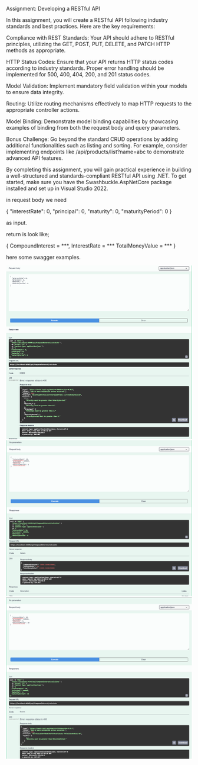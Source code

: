 Assignment: Developing a RESTful API

In this assignment, you will create a RESTful API following industry standards and best practices. Here are the key requirements:

Compliance with REST Standards: Your API should adhere to RESTful principles, utilizing the GET, POST, PUT, DELETE, and PATCH HTTP methods as appropriate.

HTTP Status Codes: Ensure that your API returns HTTP status codes according to industry standards. Proper error handling should be implemented for 500, 400, 404, 200, and 201 status codes.

Model Validation: Implement mandatory field validation within your models to ensure data integrity.

Routing: Utilize routing mechanisms effectively to map HTTP requests to the appropriate controller actions.

Model Binding: Demonstrate model binding capabilities by showcasing examples of binding from both the request body and query parameters.

Bonus Challenge: Go beyond the standard CRUD operations by adding additional functionalities such as listing and sorting. For example, consider implementing endpoints like /api/products/list?name=abc to demonstrate advanced API features.

By completing this assignment, you will gain practical experience in building a well-structured and standards-compliant RESTful API using .NET. To get started, make sure you have the Swashbuckle.AspNetCore package installed and set up in Visual Studio 2022.


in request body we need 

{
  "interestRate": 0,
  "principal": 0,
  "maturity": 0,
  "maturityPeriod": 0
}

as input.

return is look like;

{
    CompoundInterest = ***,
    InterestRate = ***
    TotalMoneyValue = ***
}

here some swagger examples.

![alt text](https://raw.githubusercontent.com/uhuddurmus/Vakifbank-Week-1/main/1png.png)
![alt text](https://raw.githubusercontent.com/uhuddurmus/Vakifbank-Week-1/main/2.png)
![alt text](https://raw.githubusercontent.com/uhuddurmus/Vakifbank-Week-1/main/3.png)

